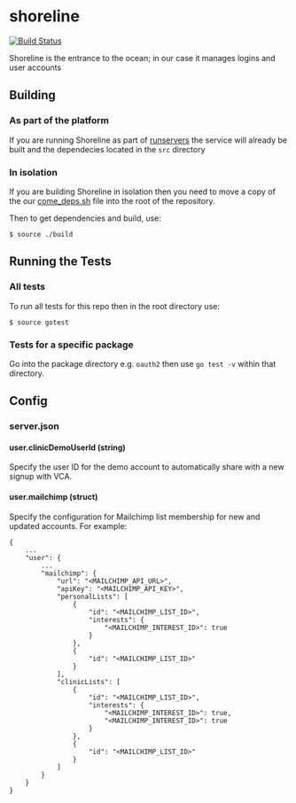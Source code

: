 shoreline
=========

[![Build Status](https://travis-ci.com/tidepool-org/shoreline.png)](https://travis-ci.com/tidepool-org/shoreline)

Shoreline is the entrance to the ocean; in our case it manages logins and user accounts

## Building

### As part of the platform

If you are running Shoreline as part of [runservers](http://developer.tidepool.io/starting-up-services/ 'Tidepool: Starting up services') the service will already be built and the dependecies located in the `src` directory

### In isolation

If you are building Shoreline in isolation then you need to move a copy of the our [come_deps.sh](https://github.com/tidepool-org/tools/blob/master/come_deps.sh) file into the root of the repository.

Then to get dependencies and build, use:

```
$ source ./build
```

## Running the Tests

### All tests

To run all tests for this repo then in the root directory use:

```
$ source gotest
```

### Tests for a specific package

Go into the package directory e.g. `oauth2` then use `go test -v` within that directory.

## Config

### server.json

#### user.clinicDemoUserId (string)

Specify the user ID for the demo account to automatically share with a new signup with VCA.

#### user.mailchimp (struct)

Specify the configuration for Mailchimp list membership for new and updated accounts. For example:

```
{
    ...
    "user": {
        ...
        "mailchimp": {
            "url": "<MAILCHIMP_API_URL>",
            "apiKey": "<MAILCHIMP_API_KEY>",
            "personalLists": [
                {
                    "id": "<MAILCHIMP_LIST_ID>",
                    "interests": {
                        "<MAILCHIMP_INTEREST_ID>": true
                    }
                },
                {
                    "id": "<MAILCHIMP_LIST_ID>"
                }
            ],
            "clinicLists": [
                {
                    "id": "<MAILCHIMP_LIST_ID>",
                    "interests": {
                        "<MAILCHIMP_INTEREST_ID>": true,
                        "<MAILCHIMP_INTEREST_ID>": true
                    }
                },
                {
                    "id": "<MAILCHIMP_LIST_ID>"
                }
            ]
        }
    }
}
```
